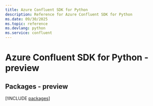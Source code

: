```yaml
---
title: Azure Confluent SDK for Python
description: Reference for Azure Confluent SDK for Python
ms.date: 09/30/2025
ms.topic: reference
ms.devlang: python
ms.service: confluent
---
```

# Azure Confluent SDK for Python - preview
## Packages - preview
[!INCLUDE [packages](confluent-index.md)]